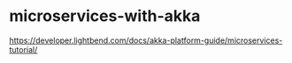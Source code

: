 # microservices-with-akka
https://developer.lightbend.com/docs/akka-platform-guide/microservices-tutorial/
